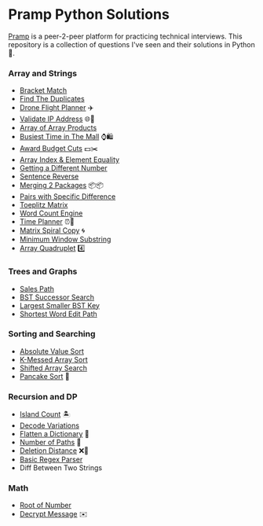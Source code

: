 # Pramp Python Solutions
[Pramp](http://pramp.com) is a peer-2-peer platform for practicing technical interviews. This repository is a collection of questions I've seen and their solutions in Python 🐍.

### Array and Strings
* [Bracket Match](code/bracket_match.py)
* [Find The Duplicates](code/find_duplicates.py)
* [Drone Flight Planner](code/drone_flight_planner.py) ✈️
* [Validate IP Address](code/validate_ip_address.py) 🌐📍 
* [Array of Array Products](code/array_products.py)
* [Busiest Time in The Mall](code/busiest_time_in_mall.py) ⌚🛍️
* [Award Budget Cuts](code/award_budget_cuts.py) 💵✂️
* [Array Index & Element Equality](code/arr_i_and_element_equality.py)
* [Getting a Different Number](code/getting_diff_num.py)
* [Sentence Reverse](code/sentence_reverse.py)
* [Merging 2 Packages](code/merging_2_packages.py) 📦📦
* [Pairs with Specific Difference](code/pairs_w_specific_diff.py)
* [Toeplitz Matrix](code/toeplitz_matrix.py)
* [Word Count Engine](code/word_count_engine.py)
* [Time Planner](code/time_planner.py) ⏰📓
* [Matrix Spiral Copy](code/matrix_spiral_copy.py) 🌀
* [Minimum Window Substring](smallest_substr_all_chars.py)
* [Array Quadruplet](code/array_quadruplet.py) 4️⃣

### Trees and Graphs
* [Sales Path](code/sales_path.py)
* [BST Successor Search](bst_successor_search.py)
* [Largest Smaller BST Key](code/largest_smaller_bst_key.py)
* [Shortest Word Edit Path](code/shortest_word_edit_path.py)

### Sorting and Searching
* [Absolute Value Sort](code/absolute_value_sort.py)
* [K-Messed Array Sort](code/k_messed_arr_sort.py)
* [Shifted Array Search](code/shifted_array_search.py)
* [Pancake Sort](code/pancake_sort.py) 🥞

### Recursion and DP
* [Island Count](code/island_count.py) 🏝️
* [Decode Variations](code/decode_variations.py)
* [Flatten a Dictionary](code/flatten_dictionary.py) 📖
* [Number of Paths](code/number_of_paths.py) 🚗
* [Deletion Distance](code/deletion_distance.py) ❌📏
* [Basic Regex Parser](code/basic_regex_parser.py)
* Diff Between Two Strings

### Math
* [Root of Number](code/root_of_number.py)
* [Decrypt Message](code/decrypt_message.py) ✉️

